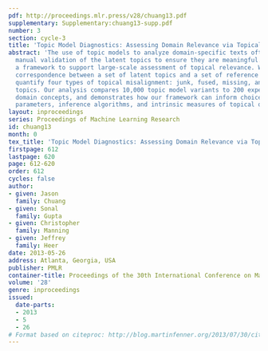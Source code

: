 ```yaml
---
pdf: http://proceedings.mlr.press/v28/chuang13.pdf
supplementary: Supplementary:chuang13-supp.pdf
number: 3
section: cycle-3
title: 'Topic Model Diagnostics: Assessing Domain Relevance via Topical Alignment'
abstract: 'The use of topic models to analyze domain-specific texts often requires
  manual validation of the latent topics to ensure they are meaningful. We introduce
  a framework to support large-scale assessment of topical relevance. We measure the
  correspondence between a set of latent topics and a set of reference concepts to
  quantify four types of topical misalignment: junk, fused, missing, and repeated
  topics. Our analysis compares 10,000 topic model variants to 200 expert-provided
  domain concepts, and demonstrates how our framework can inform choices of model
  parameters, inference algorithms, and intrinsic measures of topical quality.'
layout: inproceedings
series: Proceedings of Machine Learning Research
id: chuang13
month: 0
tex_title: 'Topic Model Diagnostics: Assessing Domain Relevance via Topical Alignment'
firstpage: 612
lastpage: 620
page: 612-620
order: 612
cycles: false
author:
- given: Jason
  family: Chuang
- given: Sonal
  family: Gupta
- given: Christopher
  family: Manning
- given: Jeffrey
  family: Heer
date: 2013-05-26
address: Atlanta, Georgia, USA
publisher: PMLR
container-title: Proceedings of the 30th International Conference on Machine Learning
volume: '28'
genre: inproceedings
issued:
  date-parts:
  - 2013
  - 5
  - 26
# Format based on citeproc: http://blog.martinfenner.org/2013/07/30/citeproc-yaml-for-bibliographies/
---
```

